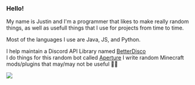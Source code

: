 ### Hello!

My name is Justin and I'm a programmer that likes to make really random things, as well as usefull things that I use for projects from time to time.

Most of the languages I use are Java, JS, and Python.

I help maintain a Discord API Library named [BetterDisco](https://github.com/ElderLabs/BetterDisco)<br/>
I do things for this random bot called [Aperture](https://aperture.bot)
I write random Minecraft mods/plugins that may/may not be useful 🤷‍♂️

<img src="https://turtlebongo.dev/yoshi.gif"/>
<!--
**ThatGuyJustin/ThatGuyJustin** is a ✨ _special_ ✨ repository because its `README.md` (this file) appears on your GitHub profile.

Here are some ideas to get you started:

- 🔭 I’m currently working on ...
- 🌱 I’m currently learning ...
- 👯 I’m looking to collaborate on ...
- 🤔 I’m looking for help with ...
- 💬 Ask me about ...
- 📫 How to reach me: ...
- 😄 Pronouns: ...
- ⚡ Fun fact: ...
-->
